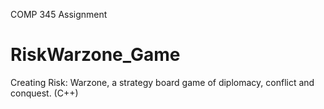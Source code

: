 COMP 345 Assignment

# RiskWarzone_Game
Creating Risk: Warzone, a strategy board game of diplomacy, conflict and conquest. (C++)


